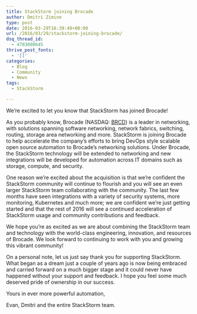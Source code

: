 ```yaml
---
title: StackStorm joining Brocade
author: Dmitri Zimine
type: post
date: 2016-03-29T16:39:49+00:00
url: /2016/03/29/stackstorm-joining-brocade/
dsq_thread_id:
  - 4703080645
thrive_post_fonts:
  - '[]'
categories:
  - Blog
  - Community
  - News
tags:
  - StackStorm

---
```

We’re excited to let you know that StackStorm has joined Brocade!

As you probably know, Brocade (NASDAQ: [BRCD][1]) is a leader in networking, with solutions spanning software networking, network fabrics, switching, routing, storage area networking and more. StackStorm is joining Brocade to help accelerate the company’s efforts to bring DevOps style scalable open source automation to Brocade’s networking solutions. Under Brocade, the StackStorm technology will be extended to networking and new integrations will be developed for automation across IT domains such as storage, compute, and security.

One reason we’re excited about the acquisition is that we’re confident the StackStorm community will continue to flourish and you will see an even larger StackStorm team collaborating with the community. The last few months have seen integrations with a variety of security systems, more monitoring, Kubernetes and much more; we are confident we’re just getting started and that the rest of 2016 will see a continued acceleration of StackStorm usage and community contributions and feedback.

We hope you’re as excited as we are about combining the StackStorm team and technology with the world-class engineering, innovation, and resources of Brocade. We look forward to continuing to work with you and growing this vibrant community!

On a personal note, let us just say thank you for supporting StackStorm. What began as a dream just a couple of years ago is now being embraced and carried forward on a much bigger stage and it could never have happened without your support and feedback. I hope you feel some much deserved pride of ownership in our success.

Yours in ever more powerful automation,

Evan, Dmitri and the entire StackStorm team.

 [1]: http://www.nasdaq.com/symbol/brcd